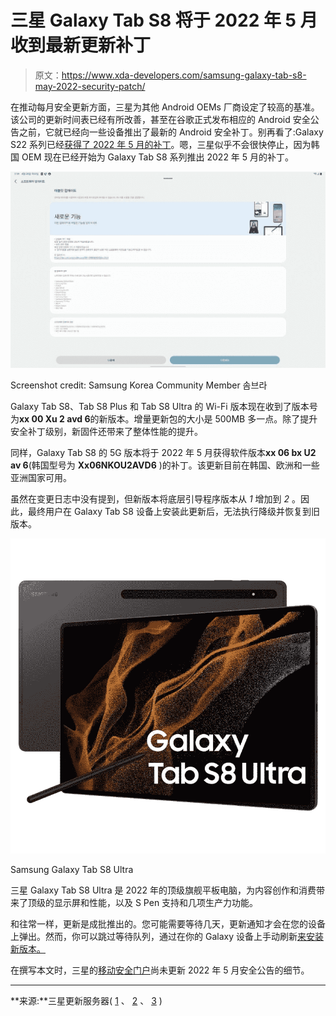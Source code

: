 # 三星 Galaxy Tab S8 将于 2022 年 5 月收到最新更新补丁

> 原文：<https://www.xda-developers.com/samsung-galaxy-tab-s8-may-2022-security-patch/>

在推动每月安全更新方面，三星为其他 Android OEMs 厂商设定了较高的基准。该公司的更新时间表已经有所改善，甚至在谷歌正式发布相应的 Android 安全公告之前，它就已经向一些设备推出了最新的 Android 安全补丁。别再看了:Galaxy S22 系列已经[获得了 2022 年 5 月的补丁](https://www.xda-developers.com/samsung-galaxy-s22-may-2022-security-patch/)。嗯，三星似乎不会很快停止，因为韩国 OEM 现在已经开始为 Galaxy Tab S8 系列推出 2022 年 5 月的补丁。

 <picture>![Samsung Galaxy Tab S8 AVD6 May 2022 patches](img/cadea539b2b051793e20a559125f0834.png)</picture> 

Screenshot credit: Samsung Korea Community Member 솜브라

Galaxy Tab S8、Tab S8 Plus 和 Tab S8 Ultra 的 Wi-Fi 版本现在收到了版本号为**xx 00 Xu 2 avd 6**的新版本。增量更新包的大小是 500MB 多一点。除了提升安全补丁级别，新固件还带来了整体性能的提升。

同样，Galaxy Tab S8 的 5G 版本将于 2022 年 5 月获得软件版本**xx 06 bx U2 av 6**(韩国型号为 **Xx06NKOU2AVD6** )的补丁。该更新目前在韩国、欧洲和一些亚洲国家可用。

虽然在变更日志中没有提到，但新版本将底层引导程序版本从 *1* 增加到 *2* 。因此，最终用户在 Galaxy Tab S8 设备上安装此更新后，无法执行降级并恢复到旧版本。

 <picture>![The Samsung Galaxy Tab S8 Ultra is the highest-end tablet of the company's latest flagship lineup, featuring a 14.6-inch screen.](img/45c0b9e7d893667f6156a28462b30987.png)</picture> 

Samsung Galaxy Tab S8 Ultra

三星 Galaxy Tab S8 Ultra 是 2022 年的顶级旗舰平板电脑，为内容创作和消费带来了顶级的显示屏和性能，以及 S Pen 支持和几项生产力功能。

和往常一样，更新是成批推出的。您可能需要等待几天，更新通知才会在您的设备上弹出。然而，你可以跳过等待队列，通过在你的 Galaxy 设备上手动刷新[来安装新版本。](https://www.xda-developers.com/how-to-update-samsung-galaxy-smartphone/)

在撰写本文时，三星的[移动安全门户](https://security.samsungmobile.com/securityUpdate.smsb)尚未更新 2022 年 5 月安全公告的细节。

* * *

**来源:**三星更新服务器( [1](https://doc.samsungmobile.com/SM-X706N/KOO/doc.html) 、 [2](https://doc.samsungmobile.com/SM-X800/EUX/doc.html) 、 [3](https://doc.samsungmobile.com/SM-X906N/KOO/doc.html) )